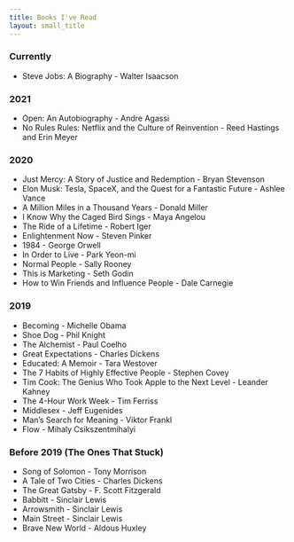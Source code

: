 ```yaml
---
title: Books I've Read
layout: small_title
---
```


<h3>Currently</h3>
<ul>
  <li>Steve Jobs: A Biography - Walter Isaacson</li>
</ul>

<h3>2021</h3>
<ul>
  <li>Open: An Autobiography - Andre Agassi</li>
  <li>
    No Rules Rules: Netflix and the Culture of Reinvention - Reed Hastings and
    Erin Meyer
  </li>
</ul>

<h3>2020</h3>
<ul>
  <li>Just Mercy: A Story of Justice and Redemption - Bryan Stevenson</li>
  <li>
    Elon Musk: Tesla, SpaceX, and the Quest for a Fantastic Future - Ashlee
    Vance
  </li>
  <li>A Million Miles in a Thousand Years - Donald Miller</li>
  <li>I Know Why the Caged Bird Sings - Maya Angelou</li>
  <li>The Ride of a Lifetime - Robert Iger</li>
  <li>Enlightenment Now - Steven Pinker</li>
  <li>1984 - George Orwell</li>
  <li>In Order to Live - Park Yeon-mi</li>
  <li>Normal People - Sally Rooney</li>
  <li>This is Marketing - Seth Godin</li>
  <li>How to Win Friends and Influence People - Dale Carnegie</li>
</ul>

<h3>2019</h3>
<ul>
  <li>Becoming - Michelle Obama</li>
  <li>Shoe Dog - Phil Knight</li>
  <li>The Alchemist - Paul Coelho</li>
  <li>Great Expectations - Charles Dickens</li>
  <li>Educated: A Memoir - Tara Westover</li>
  <li>The 7 Habits of Highly Effective People - Stephen Covey</li>
  <li>
    Tim Cook: The Genius Who Took Apple to the Next Level - Leander Kahney
  </li>
  <li>The 4-Hour Work Week - Tim Ferriss</li>
  <li>Middlesex - Jeff Eugenides</li>
  <li>Man’s Search for Meaning - Viktor Frankl</li>
  <li>Flow - Mihaly Csikszentmihalyi</li>
</ul>

<h3>Before 2019 (The Ones That Stuck)</h3>
<ul>
  <li>Song of Solomon - Tony Morrison</li>
  <li>A Tale of Two Cities - Charles Dickens</li>
  <li>The Great Gatsby - F. Scott Fitzgerald</li>
  <li>Babbitt - Sinclair Lewis</li>
  <li>Arrowsmith - Sinclair Lewis</li>
  <li>Main Street - Sinclair Lewis</li>
  <li>Brave New World - Aldous Huxley</li>
</ul>
